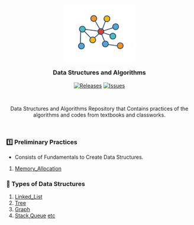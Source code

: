 <h3 align="center">
	<img src="./NOTES/Resources/DSA_icon.png" width="200" alt="Logo"/><br/>
	<img src="https://github.com/ITSURENXD/Graphics/blob/bd657f55d4a8417d32914cc0bab738200310085a/NOTES/Resources/transparent.png" height="30" width="0px"/>
	Data Structures and Algorithms
	<img src="https://github.com/ITSURENXD/Graphics/blob/bd657f55d4a8417d32914cc0bab738200310085a/NOTES/Resources/transparent.png" height="30" width="0px"/>
</h3> 
<p align="center">
	<a href="https://github.com/ITSURENXD/get_closest/releases/latest">
		<img alt="Releases" src="https://img.shields.io/github/v/release/ITSURENXD/DSA?style=for-the-badge&logo=github&color=F2CDCD&logoColor=D9E0EE&labelColor=302D41"/></a>
	<a href="https://github.com/ITSURENXD/get_closest/issues">
		<img alt="Issues" src="https://img.shields.io/github/issues/ITSURENXD/DSA?style=for-the-badge&logo=gitbook&color=B5E8E0&logoColor=D9E0EE&labelColor=302D41"></a>
</p>
&nbsp;
<p align="center">Data Structures and Algorithms Repository that Contains practices of the algorithms and codes from textbooks and classworks. </p>
&nbsp;

### 1️⃣ Preliminary Practices
- Consists of Fundamentals to Create Data Structures.
1. [Memory_Allocation](./NOTES/Memory_Allocation.md)

### 🔱 Types of Data Structures
1. [Linked_List](./NOTES/Linked_List.md)
2. [Tree](./NOTES/Tree.md)
3. [Graph](./NOTES/Graph.md)
4. [Stack](./NOTES/Stack.md),[Queue](./NOTES/Queue.md) [etc](./NOTES/Miscellaneous.md)
